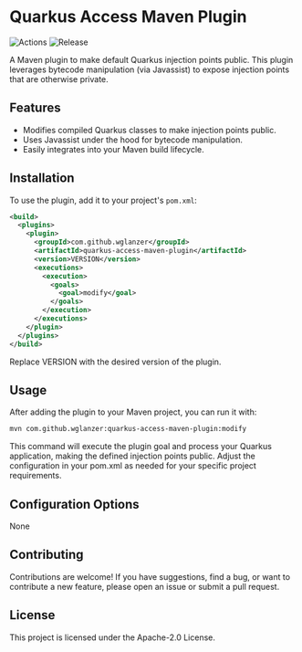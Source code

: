 # Quarkus Access Maven Plugin

![Actions](https://img.shields.io/github/actions/workflow/status/wglanzer/quarkus-access-maven-plugin/maven.yml?logo=github)
![Release](https://img.shields.io/github/v/release/wglanzer/quarkus-access-maven-plugin?logo=github)

A Maven plugin to make default Quarkus injection points public. This plugin leverages bytecode manipulation (via Javassist) to expose injection points that are otherwise private.

## Features

- Modifies compiled Quarkus classes to make injection points public.
- Uses Javassist under the hood for bytecode manipulation.
- Easily integrates into your Maven build lifecycle.

## Installation

To use the plugin, add it to your project's `pom.xml`:

```xml
<build>
  <plugins>
    <plugin>
      <groupId>com.github.wglanzer</groupId>
      <artifactId>quarkus-access-maven-plugin</artifactId>
      <version>VERSION</version>
      <executions>
        <execution>
          <goals>
            <goal>modify</goal>
          </goals>
        </execution>
      </executions>
    </plugin>
  </plugins>
</build>
```

Replace VERSION with the desired version of the plugin.

## Usage
After adding the plugin to your Maven project, you can run it with:

```bash
mvn com.github.wglanzer:quarkus-access-maven-plugin:modify
```

This command will execute the plugin goal and process your Quarkus application, making the defined injection points public. Adjust the configuration in your pom.xml as needed for your specific project requirements.

## Configuration Options

None

## Contributing
Contributions are welcome! If you have suggestions, find a bug, or want to contribute a new feature, please open an issue or submit a pull request.

## License
This project is licensed under the Apache-2.0 License.
